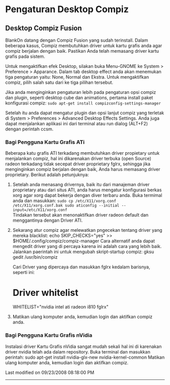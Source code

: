 # Pengaturan Desktop Compiz

## Desktop Compiz Fusion
BlankOn datang dengan Compiz Fusion yang sudah terinstall. Dalam beberapa kasus, Compiz membutuhkan driver untuk kartu grafis anda agar compiz 
berjalan dengan baik. Pastikan Anda telah memasang driver kartu grafis pada sistem.

Untuk mengaktifkan efek Desktop, silakan buka Menu-GNOME ke System > Preference > Apparance. Dalam tab desktop effect anda akan menemukan tiga 
pengaturan yaitu: None, Normal dan Ekstra. Untuk mengaktifkan compiz, pilih salah satu dari ke tiga pilihan tersebut.

Jika anda menginginkan pengaturan lebih pada pengaturan opsi compiz dan plugin, seperti desktop cube dan animations, pertama install paket konfigurasi 
compiz: `sudo apt-get install compizconfig-settings-manager`

Setelah itu anda dapat mengatur plugin dan opsi lanjut compiz yang terletak di System > Preferences > Advanced Desktop Effects Settings. Anda juga 
dapat menjalankan aplikasi ini dari terminal atau run dialog (ALT+F2) dengan perintah ccsm.

### Bagi Pengguna Kartu Grafis ATi
Beberapa katu grafis ATI terkadang membutuhkan driver propietary untuk menjalankan compiz, hal ini dikarenakan driver terbuka (open Source) radeon 
terkadang tidak secepat driver proprietary fglrx, sehingga jika menginginkan compiz berjalan dengan baik, Anda harus memasang driver proprietary. 
Berikut adalah petunjuknya:

   1. Setelah anda menasang drivernya, baik itu dari manajeman driver
      proprietary atau dari situs ATI, anda harus mengatur konfigurasi berkas
      xorg agar xorg dapat bekerja dengan diver terbaru anda. Buka termimal
      anda dan masukkan:
	```
	 sudo cp /etc/X11/xorg.conf /etc/X11/xorg.conf.bak
	sudo aticonfig --initial --input=/etc/X11/xorg.conf
	```   
   Tindakan tersebut akan menonaktifkan driver radeon default dan
      menggantinya dengan Driver ATI.

   2. Sekarang atur compiz agar melewatkan pngecekan tentang driver yang mereka
      blacklist:
      echo SKIP_CHECKS="yes" >> $HOME/.config/compiz/compiz-manager
      Cara alternatif anda dapat mengedit driver yang di percaya karena ini
      adalah cara yang lebih baik. Jalankan paerintah ini untuk mengubah
      skript-startup compiz:
      gksu gedit /usr/bin/compiz

      Cari Driver yang dipercaya dan masukkan fglrx kedalam barisnya, seperti
      ini:

      # Driver whitelist
      WHITELIST="nvidia intel ati radeon i810 fglrx"

   3. Matikan ulang komputer anda, kemudian login dan aktifkan compiz anda.

### Bagi Pengguna Kartu Grafis nVidia
Instalasi driver Kartu Grafis nVidia sangat mudah sekali hal ini di karenakan driver nvidia telah ada dalam repository. Buka terminal dan masukkan 
perintah: sudo apt-get install nvidia-glx-new nvidia-kernel-common Matikan ulang komputer anda, kemudian login dan aktifkan compiz.

Last modified on 09/23/2008 08:18:00 PM

---
 



